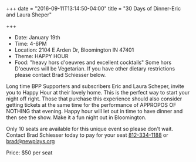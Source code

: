 +++
date = "2016-09-11T13:14:50-04:00"
title = "30 Days of Dinner-Eric and Laura Sheper"

+++
* Date: January 19th
* Time: 4-6PM
* Location: 2104 E Arden Dr, Bloomington IN 47401
* Theme: HAPPY HOUR
* Food: "heavy hors d'oeuvres and excellent cocktails" Some hors D'oeuvres will be Vegetarian. If you have other dietary restrictions please contact Brad Schiesser below.

Long time BPP Supporters and subscribers Eric and Laura Scheper, invite you to Happy Hour at their lovely home. This is the perfect way to start your night off right. Those that purchase this experience should also consider getting tickets at the same time for the performance of APPROPOS OF NOTHING that evening. Happy hour will let out in time to have dinner and then see the show. Make it a fun night out in Bloomington.

Only 10 seats are available for this unique event so please don't wait. Contact Brad Schiesser today to pay for your seat  [812-334-1188](telto:1+812-334-1188) or [brad@newplays.org](mailto:brad@newplays.org)

Price: $50 per seat
